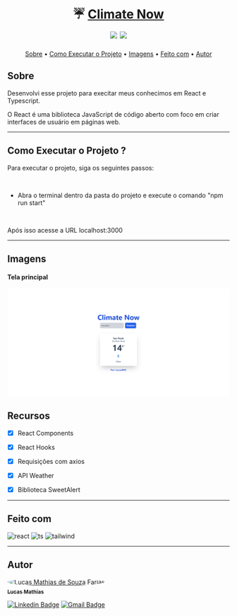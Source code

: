<h1 align="center">
   ☔ <a href="#">Climate Now</a> 
   <br>
   <img src=https://img.shields.io/badge/Front--End-React.ts-blue></img>
   <img src=https://img.shields.io/badge/API-Weather--API-blue></img>

</h1>

<p align="center">
 <a href="#sobre">Sobre</a> •
 <a href="#como-executar-o-projeto">Como Executar o Projeto</a> •
 <a href="#imagens">Imagens</a> •
 <a href="#feito-com">Feito com</a> • 
 <a href="#autor">Autor</a>
</p>

## Sobre

Desenvolvi esse projeto para execitar meus conhecimos em React e Typescript.

O React é uma biblioteca JavaScript de código aberto com foco em criar interfaces de usuário em páginas web.

<hr>

## Como Executar o Projeto ?

<p>Para executar o projeto, siga os seguintes passos:</p>

<br>

* Abra o terminal dentro da pasta do projeto e execute o comando "npm run start"

<br>

<p>Após isso acesse a URL localhost:3000</p>

<hr>

## Imagens

<div>
<h4>Tela principal</h4>
<img src="prints/01.png" alt="01">

</div>

## Recursos


- [x] React Components
      <br>
- [x] React Hooks
      <br>
- [x] Requisições com axios
      <br>
- [x] API Weather
      <br>
- [x] Biblioteca SweetAlert


<hr>

## Feito com
<div>
      <img src="https://img.shields.io/badge/react-%2320232a.svg?style=for-the-badge&logo=react&logoColor=%2361DAFB" alt="react">
    <img src="https://img.shields.io/badge/typescript-%23007ACC.svg?style=for-the-badge&logo=typescript&logoColor=white" alt="ts">   
    <img src="https://img.shields.io/badge/tailwindcss-%2338B2AC.svg?style=for-the-badge&logo=tailwind-css&logoColor=white" alt="tailwind">   
</div>

<hr>

## Autor

<a href="https://github.com/lucasMSF">
 <img style="border-radius: 50%;" src="https://avatars.githubusercontent.com/lucasmsf" width="100px;" alt="Lucas Mathias de Souza Farias"/>
 <br />
 <sub><b>Lucas Mathias</b></sub></a> 
 <br />

[![Linkedin Badge](https://img.shields.io/badge/-Lucas-blue?style=flat-square&logo=Linkedin&logoColor=white&link=https://www.linkedin.com/in/lucas-mathias-729a27181/)](https://www.linkedin.com/in/lucas-mathias-729a27181/)
[![Gmail Badge](https://img.shields.io/badge/-lucasmathias936@gmail.com-c14438?style=flat-square&logo=Gmail&logoColor=white&link=mailto:lucasmathias936@gmail.com)](mailto:lucasmathias936@gmail.com)
